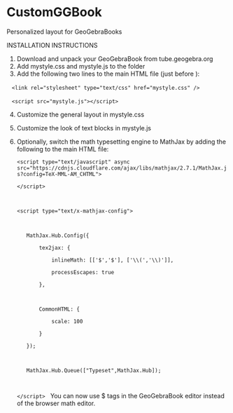 # CustomGGBook
Personalized layout for GeoGebraBooks


INSTALLATION INSTRUCTIONS

1. Download and unpack your GeoGebraBook from tube.geogebra.org
2. Add mystyle.css and mystyle.js to the folder
3. Add the following two lines to the main HTML file (just before </body>):

    `<link rel="stylesheet" type="text/css" href="mystyle.css" />`
    
    
    `<script src="mystyle.js"></script>`

4. Customize the general layout in mystyle.css
5. Customize the look of text blocks in mystyle.js
6. Optionally, switch the math typesetting engine to MathJax by adding the following to the main HTML file:


	`<script type="text/javascript" async src="https://cdnjs.cloudflare.com/ajax/libs/mathjax/2.7.1/MathJax.js?config=TeX-MML-AM_CHTML">`
	
	
	`</script>`
	
	
	` `
	
	
	`<script type="text/x-mathjax-config">`
	
	
	` `
	
	
	`	MathJax.Hub.Config({`
	
	
	`		tex2jax: {`
	
	
	`			inlineMath: [['$','$'], ['\\(','\\)']],`
	
	
	`			processEscapes: true`
	
	
	`		},`
	
	
	` `
	
	
	`		CommonHTML: {`
	
	
  	`			scale: 100`
	
	
  	`		}`
	
	
	`	});`
	
	
  	` `
	
	
	`	MathJax.Hub.Queue(["Typeset",MathJax.Hub]);`
	
	
	` `
	
	
	`</script>`
  
     You can now use $ tags in the GeoGebraBook editor instead of the browser math editor.
  
